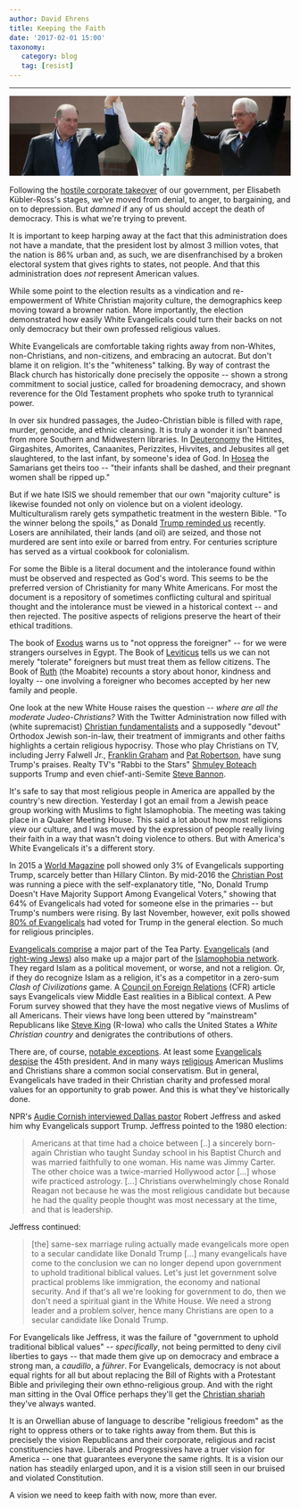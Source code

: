 ```yaml
---
author: David Ehrens
title: Keeping the Faith
date: '2017-02-01 15:00'
taxonomy:
   category: blog
   tag: [resist]
---
```

---

![](hypocrisy.jpg)

Following the [hostile corporate takeover](http://www.southcoasttoday.com/opinion/20170201/your-view-america-youve-done-it-this-time) of our government, per Elisabeth Kübler-Ross's stages, we've moved from denial, to anger, to bargaining, and on to depression. But *damned* if any of us should accept the death of democracy. This is what we're trying to prevent.

It is important to keep harping away at the fact that this administration does not have a mandate, that the president lost by almost 3 million votes, that the nation is 86% urban and, as such, we are disenfranchised by a broken electoral system that gives rights to states, not people. And that this administration does *not* represent American values.

While some point to the election results as a vindication and re-empowerment of White Christian majority culture, the demographics keep moving toward a browner nation. More importantly, the election demonstrated how easily White Evangelicals could turn their backs on not only democracy but their own professed religious values.

White Evangelicals are comfortable taking rights away from non-Whites, non-Christians, and non-citizens, and embracing an autocrat. But don't blame it on religion. It's the "whiteness" talking. By way of contrast the Black church has historically done precisely the opposite -- shown a strong commitment to social justice, called for broadening democracy, and shown reverence for the Old Testament prophets who spoke truth to tyrannical power.

In over six hundred passages, the Judeo-Christian bible is filled with rape, murder, genocide, and ethnic cleansing. It is truly a wonder it isn't  banned from more Southern and Midwestern libraries. In [Deuteronomy](http://www.sefaria.org/Deuteronomy.17?lang=bi) the Hittites, Girgashites, Amorites, Canaanites, Perizzites, Hivvites, and Jebusites all get slaughtered, to the last infant, by someone's idea of God. In [Hosea](http://www.sefaria.org/Hosea.14?lang=bi) the Samarians get theirs too -- "their infants shall be dashed, and their pregnant women shall be ripped up." 

But if we hate ISIS we should remember that our own "majority culture" is likewise founded not only on violence but on a violent ideology. Multiculturalism rarely gets sympathetic treatment in the western Bible. "To the winner belong the spoils," as Donald [Trump reminded us](http://www.cbsnews.com/news/trump-cia-speech-transcript/) recently. Losers are annihilated, their lands (and oil) are seized, and those not murdered are sent into exile or barred from entry. For centuries scripture has served as a virtual cookbook for colonialism.

For some the Bible is a literal document and the intolerance found within must be observed and respected as God's word. This seems to be the preferred version of Christianity for many White Americans. For most the document is a repository of sometimes conflicting cultural and spiritual thought and the intolerance must be viewed in a historical context -- and then rejected. The positive aspects of religions preserve the heart of their ethical traditions.

The book of [Exodus](http://www.sefaria.org/Exodus.22?lang=bi) warns us to "not oppress the foreigner" -- for we were strangers ourselves in Egypt. The Book of [Leviticus](http://www.sefaria.org/Leviticus.19?lang=bi) tells us we can not merely "tolerate" foreigners but must treat them as fellow citizens. The Book of [Ruth](http://www.sefaria.org/Ruth.1?lang=bi) (the Moabite) recounts a story about honor, kindness and loyalty -- one involving a foreigner who becomes accepted by her new family and people.

One look at the new White House raises the question -- *where are all the moderate Judeo-Christians?* With the Twitter Administration now filled with (white supremacist) [Christian fundamentalists](https://www.theguardian.com/world/2003/nov/10/religion.society) and a supposedly "devout" Orthodox Jewish son-in-law, their treatment of immigrants and other faiths highlights a certain religious hypocrisy. Those who play Christians on TV, including Jerry Falwell Jr.,  [Franklin Graham](http://www1.cbn.com/cbnnews/us/2015/December/Franklin-Graham-Supports-Trumps-Muslim-Ban) and [Pat Robertson](http://www.rightwingwatch.org/post/pat-robertson-defends-donald-trumps-muslim-immigration-ban/), have sung Trump's praises. Realty TV's "Rabbi to the Stars" [Shmuley Boteach](http://www.alternet.org/grayzone-project/meet-shmuley-boteach-right-wing-reality-show-rabbi-hustling-his-way-trump-campaign) supports Trump and even chief-anti-Semite [Steve Bannon](https://twitter.com/RabbiShmuley/status/806677276972711936/photo/1).

It's safe to say that most religious people in America are appalled by the country's new direction. Yesterday I got an email from a Jewish peace group working with Muslims to fight Islamophobia. The meeting was taking place in a Quaker Meeting House. This said a lot about how most religions view our culture, and I was moved by the expression of people really living their faith in a way that wasn't doing violence to others. But with America's White Evangelicals it's a different story.

In 2015 a [World Magazine](https://world.wng.org/2015/07/whom_do_evangelical_insiders_favor_in_2016) poll showed only 3% of Evangelicals supporting Trump, scarcely better than Hillary Clinton. By mid-2016 the [Christian Post](http://www.christianpost.com/news/donald-trump-support-evangelical-voters-gop-republican-presidential-158974/) was running a piece with the self-explanatory title, "No, Donald Trump Doesn't Have Majority Support Among Evangelical Voters," showing that 64% of Evangelicals had voted for someone else in the primaries -- but Trump's numbers were rising. By last November, however, exit polls showed [80% of Evangelicals](https://www.washingtonpost.com/news/acts-of-faith/wp/2016/11/09/exit-polls-show-white-evangelicals-voted-overwhelmingly-for-donald-trump/) had voted for Trump in the general election. So much for religious principles.

[Evangelicals comprise](http://www.pewforum.org/2011/02/23/tea-party-and-religion/) a major part of the Tea Party. [Evangelicals](http://religiondispatches.org/evangelical-islamophobia-as-american-as-apple-pie/) (and [right-wing Jews](http://www.alternet.org/world/follow-money-islamophobia-israel-right-or-wrong)) also make up a major part of the [Islamophobia network](http://rightweb.irc-online.org/new_report_identifies_organisational_nexus_of_islamophobia/). They regard Islam as a political movement, or worse, and not a religion. Or, if they do recognize Islam as a religion, it's as a competitor in a zero-sum *Clash of Civilizations* game. A [Council on Foreign Relations](http://www.cfr.org/religion/christian-evangelicals-us-foreign-policy/p11341) (CFR) article says Evangelicals view Middle East realities in a Biblical context. A Pew Forum survey showed that they have the most negative views of Muslims of all Americans. Their views have long been uttered by "mainstream" Republicans like [Steve King](http://www.huffingtonpost.com/entry/steve-king-white-people-not-sorry_us_578d6117e4b0a0ae97c3221a) (R-Iowa) who calls the United States a *White Christian country* and denigrates the contributions of others.

There are, of course, [notable exceptions](http://www.huffingtonpost.com/rev-mae-elise-cannon/evangelicals-reject-anti_b_8330088.html). At least some [Evangelicals despise](http://www.rollingstone.com/politics/news/meet-the-evangelicals-who-hate-donald-trump-20160203) the 45th president. And in many ways [religious](http://www.csmonitor.com/USA/Society/2015/0729/Moving-beyond-suspicion-Muslims-and-Evangelicals-seek-common-ground) American Muslims and Christians share a common social conservatism. But in general, Evangelicals have traded in their Christian charity and professed moral values for an opportunity to grab power. And this is what they've historically done.

NPR's [Audie Cornish interviewed Dallas pastor](http://www.npr.org/2016/02/25/468149440/why-do-evangelicals-support-donald-trump-a-pastor-explains) Robert Jeffress and asked him why Evangelicals support Trump. Jeffress pointed to the 1980 election:

> Americans at that time had a choice between [..] a sincerely born-again Christian who taught Sunday school in his Baptist Church and was married faithfully to one woman. His name was Jimmy Carter. The other choice was a twice-married Hollywood actor [...] whose wife practiced astrology. [...] Christians overwhelmingly chose Ronald Reagan not because he was the most religious candidate but because he had the quality people thought was most necessary at the time, and that is leadership.

Jeffress continued:

> [the] same-sex marriage ruling actually made evangelicals more open to a secular candidate like Donald Trump [...] many evangelicals have come to the conclusion we can no longer depend upon government to uphold traditional biblical values. Let's just let government solve practical problems like immigration, the economy and national security. And if that's all we're looking for government to do, then we don't need a spiritual giant in the White House. We need a strong leader and a problem solver, hence many Christians are open to a secular candidate like Donald Trump.

For Evangelicals like Jeffress, it was the failure of "government to uphold traditional biblical values" -- *specifically*, not being permitted to deny civil liberties to gays -- that made them give up on democracy and embrace a strong man, a *caudillo*, a *führer*. For Evangelicals, democracy is not about equal rights for all but about replacing the Bill of Rights with a Protestant Bible and privileging their own ethno-religious group. And with the right man sitting in the Oval Office perhaps they'll get the [Christian shariah](http://www.thedailybeast.com/articles/2015/02/01/mike-huckabee-s-christian-sharia-law.html) they've always wanted.

It is an Orwellian abuse of language to describe "religious freedom" as the right to oppress others or to take rights away from them. But this is precisely the vision Republicans and their corporate, religious and racist constituencies have. Liberals and Progressives have a truer vision for America -- one that guarantees everyone the same rights. It is a vision our nation has steadily enlarged upon, and it is a vision still seen in our bruised and violated Constitution.

A vision we need to keep faith with now, more than ever.

